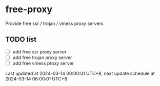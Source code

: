 
# free-proxy
Provide free ssr / trojan / vmess proxy servers


## TODO list
- [ ] add free ssr proxy server
- [ ] add free trojan proxy server
- [ ] add free vmess proxy server

Last updated at 2024-03-14 00:00:01 UTC+8, next update schedule at 2024-03-14 06:00:01 UTC+8

